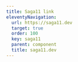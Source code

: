 ```yaml
---
title: Saga11 link
eleventyNavigation:
  url: https://saga11.dev
  target: true
  order: 100
  key: saga11
  parent: component
  title: saga11.dev
---
```

